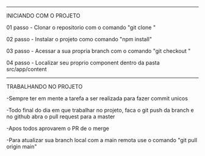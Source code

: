 --------------------------------------------------------
INICIANDO COM O PROJETO

01 passo - Clonar o repositorio com o comando "git clone <url>"

02 passo - Instalar o projeto como comando "npm install"

03 passo - Acessar a sua propria branch com o comando "git checkout <nome-da-branch>"

04 passo - Localizar seu proprio component dentro da pasta src/app/content

--------------------------------------------------------
TRABALHANDO NO PROJETO

-Sempre ter em mente a tarefa a ser realizada para fazer commit unicos

-Todo final do dia em que trabalhar no projeto, faca o git push da branch e no github abra o pull request para a master

-Apos todos aprovarem o PR de o merge

-Para atualizar sua branch local com a main remota use o comando "git pull origin main"
